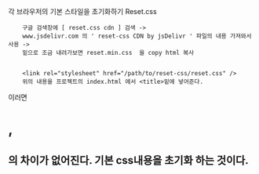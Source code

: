 각 브라우저의 기본 스타일을 초기화하기
Reset.css

        구글 검색창에 [ reset.css cdn ] 검색 ->
        www.jsdelivr.com 의 ' reset-css CDN by jsDelivr ' 파일의 내용 가져와서 사용 ->
        밑으로 조금 내려가보면 reset.min.css  을 copy html 복사


        <link rel="stylesheet" href="/path/to/reset-css/reset.css" />
        위의 내용을 프로젝트의 index.html 에서 <title>밑에 넣어준다.

이러면 <h1> , <h2> 의 차이가 없어진다. 기본 css내용을 초기화 하는 것이다.